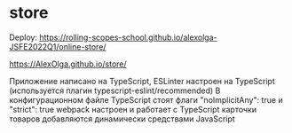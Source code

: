 # store
Deploy:
https://rolling-scopes-school.github.io/alexolga-JSFE2022Q1/online-store/

https://AlexOlga.github.io/store/

Приложение написано на TypeScript, 
ESLinter настроен на TypeScript (используется плагин typescript-eslint/recommended)
В конфигурационном файле TypeScript стоят флаги "noImplicitAny": true и "strict": true 
webpack настроен и работает с TypeScript
карточки товаров добавляются динамически средствами JavaScript
